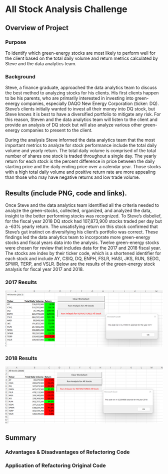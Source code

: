 # All Stock Analysis Challenge

## Overview of Project

### Purpose
To identify which green-energy stocks are most likely to perform well for the client based on the total daily volume and return metrics calculated by Steve and the data analytics team. 

### Background
Steve, a finance graduate, approached the data analytics team to discuss the best method to analyzing stocks for his clients. His first clients happen to be his parents, who are primarily interested in investing into green-energy companies, especially DAQO New Energy Corporation (ticker: DQ). Steve’s clients initially wanted to invest all their money into DQ stock, but Steve knows it is best to have a diversified portfolio to mitigate any risk. For this reason, Steven and the data analytics team will listen to the client and provide an analysis of DQ stock but will also analyze various other green-energy companies to present to the client.

During the analysis Steve informed the data analytics team that the most important metrics to analyze for stock performance include the total daily volume and yearly return. The total daily volume is comprised of the total number of shares one stock is traded throughout a single day. The yearly return for each stock is the percent difference in price between the daily starting price and the daily ending price over a calendar year. Those stocks with a high total daily volume and positive return rate are more appealing than those who may have negative returns and low trade volume.
## Results (include PNG, code and links).
Once Steve and the data analytics team identified all the criteria needed to analyze the green-stocks, collected, organized, and analyzed the data, insight to the better performing stocks was recognized. To Steve’s disbelief, for the fiscal year 2018 DQ stock had 107,873,900 stocks traded per day but a -63% yearly return. The unsatisfying return on this stock confirmed that Steve’s gut instinct on diversifying his client’s portfolio was correct. These findings led the data analytics team to incorporate more green-energy stocks and fiscal years data into the analysis. Twelve green-energy stocks were chosen for review that includes data for the 2017 and 2018 fiscal year. The stocks are index by their ticker code, which is a shortened identifier for each stock and include AY, CSIQ, DQ, ENPH, FSLR, HASI, JKS, RUN, SEDG, SPWR, TERP, and VSLR. Below are the results of the green-energy stock analysis for fiscal year 2017 and 2018.

### 2017 Results
![Screenshot](VBA_Challenge_2017.png)

### 2018 Results
![Screenshot](VBA_Challenge_2018.png)

## Summary

### Advantages & Disadvantages of Refactoring Code

### Application of Refactoring Original Code

